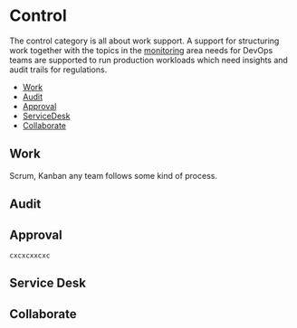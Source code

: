 # Control

The control category is all about work support. A support for structuring work together with the topics in the [monitoring](Docs/Monitoring.md) area needs for DevOps teams are supported to run production workloads which need insights and audit trails for regulations.

- [Work](Control.md#Work)
- [Audit](Control.md#Audit)
- [Approval](Control.md#Approval)
- [ServiceDesk](Control.md#Service-Desk)
- [Collaborate](Control.md#Collaborate)

## Work

Scrum, Kanban any team follows some kind of process.

## Audit


## Approval
    cxcxcxxcxc

## Service Desk

## Collaborate
